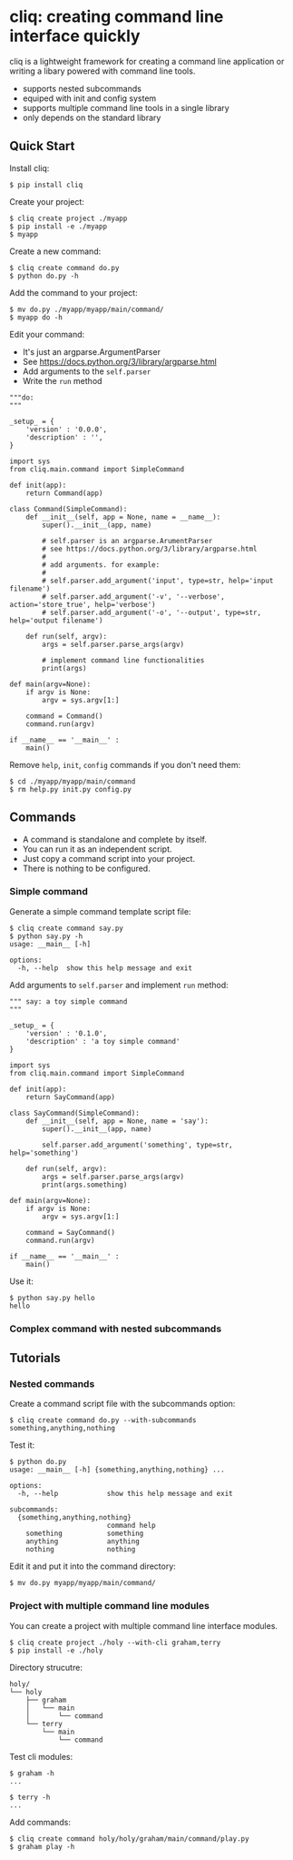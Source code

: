 # cliq: creating command line interface quickly

cliq is a lightweight framework for creating a command line application or
writing a libary powered with command line tools. 

- supports nested subcommands
- equiped with init and config system
- supports multiple command line tools in a single library
- only depends on the standard library


## Quick Start

Install cliq:

```
$ pip install cliq
```

Create your project:

``` 
$ cliq create project ./myapp
$ pip install -e ./myapp
$ myapp
```

Create a new command:

```
$ cliq create command do.py
$ python do.py -h
```

Add the command to your project:

```
$ mv do.py ./myapp/myapp/main/command/
$ myapp do -h
```

Edit your command:

- It's just an argparse.ArgumentParser
- See <https://docs.python.org/3/library/argparse.html>
- Add arguments to the `self.parser`
- Write the `run` method

```
"""do: 
"""

_setup_ = {
    'version' : '0.0.0',
    'description' : '',
}

import sys
from cliq.main.command import SimpleCommand

def init(app):
    return Command(app)

class Command(SimpleCommand):
    def __init__(self, app = None, name = __name__):
        super().__init__(app, name)

        # self.parser is an argparse.ArumentParser
        # see https://docs.python.org/3/library/argparse.html       
        #
        # add arguments. for example:
        #
        # self.parser.add_argument('input', type=str, help='input filename')
        # self.parser.add_argument('-v', '--verbose', action='store_true', help='verbose')
        # self.parser.add_argument('-o', '--output', type=str, help='output filename')

    def run(self, argv):
        args = self.parser.parse_args(argv)

        # implement command line functionalities
        print(args)
 
def main(argv=None):
    if argv is None:
        argv = sys.argv[1:]

    command = Command()
    command.run(argv)

if __name__ == '__main__' :
    main()

```

Remove `help`, `init`, `config` commands if you don't need them:

```
$ cd ./myapp/myapp/main/command
$ rm help.py init.py config.py
```

## Commands

- A command is standalone and complete by itself. 
- You can run it as an independent script. 
- Just copy a command script into your project.
- There is nothing to be configured.

### Simple command

Generate a simple command template script file:

```
$ cliq create command say.py  
$ python say.py -h
usage: __main__ [-h]

options:
  -h, --help  show this help message and exit
```

Add arguments to `self.parser` and implement `run` method:
```
""" say: a toy simple command
"""

_setup_ = {
    'version' : '0.1.0',
    'description' : 'a toy simple command'
}

import sys
from cliq.main.command import SimpleCommand

def init(app):
    return SayCommand(app)

class SayCommand(SimpleCommand):
    def __init__(self, app = None, name = 'say'):
        super().__init__(app, name)
        
        self.parser.add_argument('something', type=str, help='something')
        
    def run(self, argv):
        args = self.parser.parse_args(argv)
        print(args.something)
 
def main(argv=None):
    if argv is None:
        argv = sys.argv[1:]

    command = SayCommand()
    command.run(argv)

if __name__ == '__main__' :
    main()
```

Use it:

```
$ python say.py hello
hello
```


### Complex command with nested subcommands




## Tutorials

### Nested commands

Create a command script file with the subcommands option:

```
$ cliq create command do.py --with-subcommands something,anything,nothing 
```

Test it:

```
$ python do.py
usage: __main__ [-h] {something,anything,nothing} ...

options:
  -h, --help            show this help message and exit

subcommands:
  {something,anything,nothing}
                        command help
    something           something
    anything            anything
    nothing             nothing

```

Edit it and put it into the command directory:

```
$ mv do.py myapp/myapp/main/command/
```

### Project with multiple command line modules

You can create a project with multiple command line interface modules.

```
$ cliq create project ./holy --with-cli graham,terry 
$ pip install -e ./holy
```

Directory strucutre:

```
holy/
└── holy
    ├── graham
    │   └── main
    │       └── command
    └── terry
        └── main
            └── command
```

Test cli modules:

```
$ graham -h 
...

$ terry -h 
...
```

Add commands:

```
$ cliq create command holy/holy/graham/main/command/play.py
$ graham play -h
```


